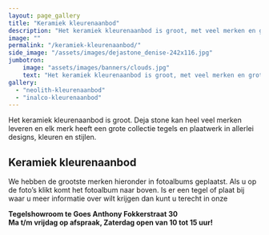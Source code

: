 ```yaml
---
layout: page_gallery
title: "Keramiek kleurenaanbod"
description: "Het keramiek kleurenaanbod is groot, met veel merken en grote collectie aan designs, kleuren en stylen."
image: ""
permalink: "/keramiek-kleurenaanbod/"
side_image: "/assets/images/dejastone_denise-242x116.jpg"
jumbotron:
    image: "assets/images/banners/clouds.jpg"
    text: "Het keramiek kleurenaanbod is groot, met veel merken en grote collectie aan designs, kleuren en stylen."
gallery: 
  - "neolith-kleurenaanbod"
  - "inalco-kleurenaanbod"    
---
```

Het keramiek kleurenaanbod is groot. Deja stone kan heel veel merken leveren en elk merk heeft een grote collectie tegels en plaatwerk in allerlei designs, kleuren en stijlen.

Keramiek kleurenaanbod
----------------------

We hebben de grootste merken hieronder in fotoalbums geplaatst. Als u op de foto’s klikt komt het fotoalbum naar boven. Is er een tegel of plaat bij waar u meer informatie over wilt krijgen dan kunt u terecht in onze 

**Tegelshowroom te Goes Anthony Fokkerstraat 30**  
**Ma t/m vrijdag op afspraak, Zaterdag open van 10 tot 15 uur!**
